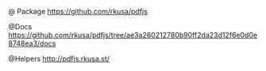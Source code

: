 @ Package
https://github.com/rkusa/pdfjs

@Docs
https://github.com/rkusa/pdfjs/tree/ae3a260212780b90ff2da23d12f6e0d0e8748ea3/docs

@Helpers
http://pdfjs.rkusa.st/